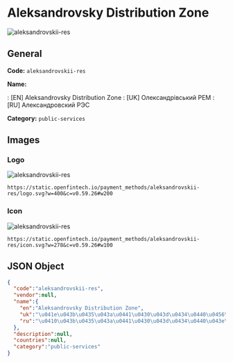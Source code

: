 
# Aleksandrovsky Distribution Zone 
![aleksandrovskii-res](https://static.openfintech.io/payment_methods/aleksandrovskii-res/logo.svg?w=400&c=v0.59.26#w200)  

## General 
**Code:** `aleksandrovskii-res` 
 
**Name:** 
 
:	[EN] Aleksandrovsky Distribution Zone 
:	[UK] Олександрівський РЕМ 
:	[RU] Александровский РЭС 
 
**Category:** `public-services` 
 

## Images 

### Logo 
![aleksandrovskii-res](https://static.openfintech.io/payment_methods/aleksandrovskii-res/logo.svg?w=400&c=v0.59.26#w200)  

```
https://static.openfintech.io/payment_methods/aleksandrovskii-res/logo.svg?w=400&c=v0.59.26#w200
```  

### Icon 
![aleksandrovskii-res](https://static.openfintech.io/payment_methods/aleksandrovskii-res/icon.svg?w=278&c=v0.59.26#w100)  

```
https://static.openfintech.io/payment_methods/aleksandrovskii-res/icon.svg?w=278&c=v0.59.26#w100
```  

## JSON Object 

```json
{
  "code":"aleksandrovskii-res",
  "vendor":null,
  "name":{
    "en":"Aleksandrovsky Distribution Zone",
    "uk":"\u041e\u043b\u0435\u043a\u0441\u0430\u043d\u0434\u0440\u0456\u0432\u0441\u044c\u043a\u0438\u0439 \u0420\u0415\u041c",
    "ru":"\u0410\u043b\u0435\u043a\u0441\u0430\u043d\u0434\u0440\u043e\u0432\u0441\u043a\u0438\u0439 \u0420\u042d\u0421"
  },
  "description":null,
  "countries":null,
  "category":"public-services"
}
```  
